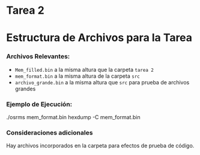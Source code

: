 # Tarea 2


# Estructura de Archivos para la Tarea

### Archivos Relevantes:

- `Mem_filled.bin` a la misma altura que la carpeta `tarea 2`
- `mem_format.bin` a la misma altura de la carpeta `src`
- `archivo_grande.bin` a la misma altura que `src` para prueba de archivos grandes

### Ejemplo de Ejecución:

./osrms mem_format.bin
hexdump -C mem_format.bin


### Consideraciones adicionales

Hay archivos incorporados en la carpeta para efectos de prueba de código.